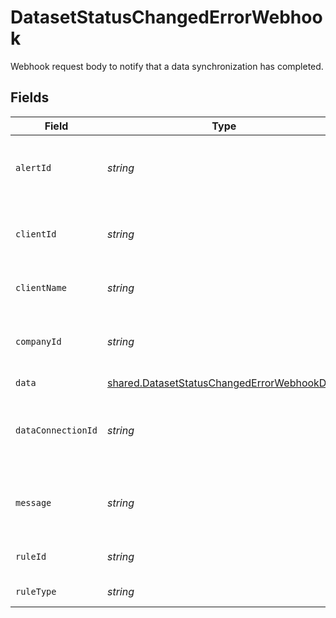 # DatasetStatusChangedErrorWebhook

Webhook request body to notify that a data synchronization has completed.


## Fields

| Field                                                                                                             | Type                                                                                                              | Required                                                                                                          | Description                                                                                                       | Example                                                                                                           |
| ----------------------------------------------------------------------------------------------------------------- | ----------------------------------------------------------------------------------------------------------------- | ----------------------------------------------------------------------------------------------------------------- | ----------------------------------------------------------------------------------------------------------------- | ----------------------------------------------------------------------------------------------------------------- |
| `alertId`                                                                                                         | *string*                                                                                                          | :heavy_minus_sign:                                                                                                | Unique identifier of the webhook event.                                                                           |                                                                                                                   |
| `clientId`                                                                                                        | *string*                                                                                                          | :heavy_minus_sign:                                                                                                | Unique identifier for your client in Codat.                                                                       |                                                                                                                   |
| `clientName`                                                                                                      | *string*                                                                                                          | :heavy_minus_sign:                                                                                                | Name of your client in Codat.                                                                                     |                                                                                                                   |
| `companyId`                                                                                                       | *string*                                                                                                          | :heavy_minus_sign:                                                                                                | Unique identifier for your SMB in Codat.                                                                          | 8a210b68-6988-11ed-a1eb-0242ac120002                                                                              |
| `data`                                                                                                            | [shared.DatasetStatusChangedErrorWebhookData](../../../sdk/models/shared/datasetstatuschangederrorwebhookdata.md) | :heavy_minus_sign:                                                                                                | N/A                                                                                                               |                                                                                                                   |
| `dataConnectionId`                                                                                                | *string*                                                                                                          | :heavy_minus_sign:                                                                                                | Unique identifier for a company's data connection.                                                                | 2e9d2c44-f675-40ba-8049-353bfcb5e171                                                                              |
| `message`                                                                                                         | *string*                                                                                                          | :heavy_minus_sign:                                                                                                | A human readable message about the webhook.                                                                       |                                                                                                                   |
| `ruleId`                                                                                                          | *string*                                                                                                          | :heavy_minus_sign:                                                                                                | Unique identifier for the rule.                                                                                   |                                                                                                                   |
| `ruleType`                                                                                                        | *string*                                                                                                          | :heavy_minus_sign:                                                                                                | The type of rule.                                                                                                 |                                                                                                                   |